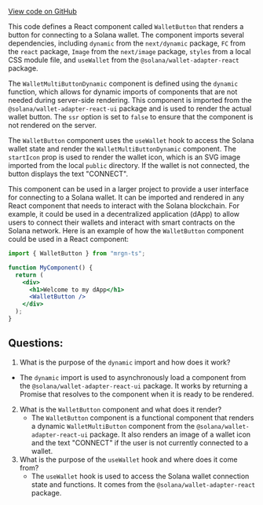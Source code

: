 [View code on GitHub](https://github.com/mrgnlabs/mrgn-ts/apps/marginfi-v2-ui/src/components/Navbar/WalletButton.tsx)

This code defines a React component called `WalletButton` that renders a button for connecting to a Solana wallet. The component imports several dependencies, including `dynamic` from the `next/dynamic` package, `FC` from the `react` package, `Image` from the `next/image` package, `styles` from a local CSS module file, and `useWallet` from the `@solana/wallet-adapter-react` package.

The `WalletMultiButtonDynamic` component is defined using the `dynamic` function, which allows for dynamic imports of components that are not needed during server-side rendering. This component is imported from the `@solana/wallet-adapter-react-ui` package and is used to render the actual wallet button. The `ssr` option is set to `false` to ensure that the component is not rendered on the server.

The `WalletButton` component uses the `useWallet` hook to access the Solana wallet state and render the `WalletMultiButtonDynamic` component. The `startIcon` prop is used to render the wallet icon, which is an SVG image imported from the local `public` directory. If the wallet is not connected, the button displays the text "CONNECT".

This component can be used in a larger project to provide a user interface for connecting to a Solana wallet. It can be imported and rendered in any React component that needs to interact with the Solana blockchain. For example, it could be used in a decentralized application (dApp) to allow users to connect their wallets and interact with smart contracts on the Solana network. Here is an example of how the `WalletButton` component could be used in a React component:

```jsx
import { WalletButton } from "mrgn-ts";

function MyComponent() {
  return (
    <div>
      <h1>Welcome to my dApp</h1>
      <WalletButton />
    </div>
  );
}
```
## Questions: 
 1. What is the purpose of the `dynamic` import and how does it work?
   - The `dynamic` import is used to asynchronously load a component from the `@solana/wallet-adapter-react-ui` package. It works by returning a Promise that resolves to the component when it is ready to be rendered.
2. What is the `WalletButton` component and what does it render?
   - The `WalletButton` component is a functional component that renders a dynamic `WalletMultiButton` component from the `@solana/wallet-adapter-react-ui` package. It also renders an image of a wallet icon and the text "CONNECT" if the user is not currently connected to a wallet.
3. What is the purpose of the `useWallet` hook and where does it come from?
   - The `useWallet` hook is used to access the Solana wallet connection state and functions. It comes from the `@solana/wallet-adapter-react` package.